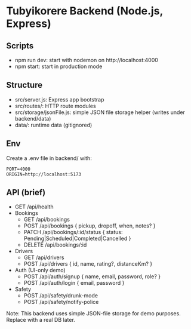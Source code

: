 # Tubyikorere Backend (Node.js, Express)

## Scripts
- npm run dev: start with nodemon on http://localhost:4000
- npm start: start in production mode

## Structure
- src/server.js: Express app bootstrap
- src/routes/: HTTP route modules
- src/storage/jsonFile.js: simple JSON file storage helper (writes under backend/data)
- data/: runtime data (gitignored)

## Env
Create a .env file in backend/ with:
```
PORT=4000
ORIGIN=http://localhost:5173
```

## API (brief)
- GET /api/health
- Bookings
  - GET /api/bookings
  - POST /api/bookings { pickup, dropoff, when, notes? }
  - PATCH /api/bookings/:id/status { status: Pending|Scheduled|Completed|Cancelled }
  - DELETE /api/bookings/:id
- Drivers
  - GET /api/drivers
  - POST /api/drivers { id, name, rating?, distanceKm? }
- Auth (UI-only demo)
  - POST /api/auth/signup { name, email, password, role? }
  - POST /api/auth/login { email, password }
- Safety
  - POST /api/safety/drunk-mode
  - POST /api/safety/notify-police

Note: This backend uses simple JSON-file storage for demo purposes. Replace with a real DB later.
